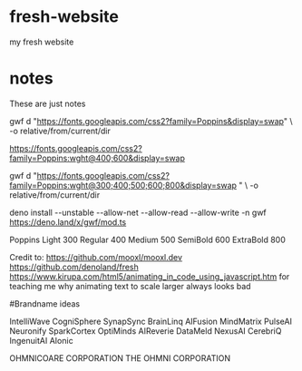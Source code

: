 # fresh-website
 my fresh website

# notes
These are just notes

gwf d "https://fonts.googleapis.com/css2?family=Poppins&display=swap" \ -o relative/from/current/dir

https://fonts.googleapis.com/css2?family=Poppins:wght@400;600&display=swap

gwf d "https://fonts.googleapis.com/css2?family=Poppins:wght@300;400;500;600;800&display=swap
" \ -o relative/from/current/dir

deno install --unstable --allow-net --allow-read --allow-write -n gwf https://deno.land/x/gwf/mod.ts

Poppins
Light 300
Regular 400
Medium 500
SemiBold 600
ExtraBold 800


Credit to:
https://github.com/mooxl/mooxl.dev
https://github.com/denoland/fresh
https://www.kirupa.com/html5/animating_in_code_using_javascript.htm for teaching me why animating text to scale larger always looks bad

#Brandname ideas

IntelliWave
CogniSphere
SynapSync
BrainLinq
AIFusion
MindMatrix
PulseAI
Neuronify
SparkCortex
OptiMinds
AIReverie
DataMeld
NexusAI
CerebriQ
IngenuitAI
AIonic

OHMNICOARE CORPORATION
THE OHMNI CORPORATION